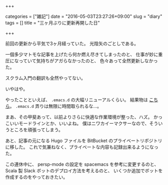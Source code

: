 +++

categories = ["雑記"]
date = "2016-05-03T23:27:26+09:00"
slug = "diary"
tags = []
title = "三ヶ月ぶりに更新再開した日"

+++

前回の更新から平気で3ヶ月経っていた。
光陰矢のごとしである。

一個多少マトモな記事を上げたら何か燃え尽きてしまったのと、
仕事が妙に重圧になっていて気持ちがアガらなかったのと、
色々あって全然更新しなかった。

スクラム入門の翻訳も全然やってない。

いやはや。

やったことといえば、 `.emacs.d` の大幅リニューアルくらい。
結果物は [こちら](https://github.com/yewton/.emacs.d)。
`.emacs.d` 弄りは無限に時間取られるな…。

まあ、その甲斐あって、以前よりさらに快適な作業環境が整った、ハズ。
かっこいいモードラインとか、いいよね。
僕はニワカイーマクサーなので、そういうところを頑張ってしまう。

あと、記事の元になる Hugo ファイルを BitBucket のプライベートリポジトリに移した。
これで気兼ねなく、プライベートな内容も記録出来るようになった。

この連休中に、 persp-mode の設定を spacemacs を参考に変更するのと、
Scala 製 Slack ボットのデプロイ方法を考えるのと、
いくつか追加でボットを作成するのをやっておきたい。
